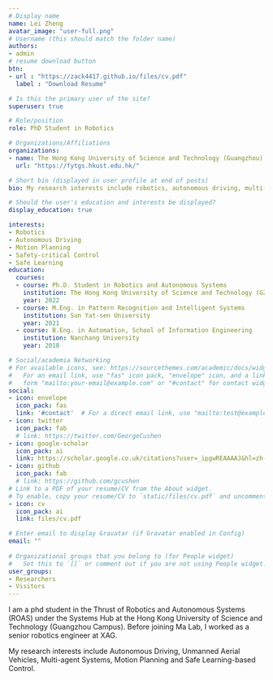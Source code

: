 ```yaml
---
# Display name
name: Lei Zheng
avatar_image: "user-full.png"
# Username (this should match the folder name)
authors:
- admin
# resume download button
btn:
- url : "https://zack4417.github.io/files/cv.pdf"
  label : "Download Resume"

# Is this the primary user of the site?
superuser: true

# Role/position
role: PhD Student in Robotics

# Organizations/Affiliations
organizations:
- name: The Hong Kong University of Science and Technology (Guangzhou)
  url: "https://fytgs.hkust.edu.hk/"

# Short bio (displayed in user profile at end of posts)
bio: My research interests include robotics, autonomous driving, multi-agent systems, motion planning and safe learning-based control.

# Should the user's education and interests be displayed?
display_education: true 

interests:
- Robotics
- Autonomous Driving
- Motion Planning
- Safety-critical Control
- Safe Learning
education:
  courses:
  - course: Ph.D. Student in Robotics and Autonomous Systems 
    institution: The Hong Kong University of Science and Technology (GZ Campus)
    year: 2022 
  - course: M.Eng. in Pattern Recognition and Intelligent Systems
    institution: Sun Yat-sen University
    year: 2021
  - course: B.Eng. in Automation, School of Information Engineering
    institution: Nanchang University
    year: 2018

# Social/academia Networking
# For available icons, see: https://sourcethemes.com/academic/docs/widgets/#icons
#   For an email link, use "fas" icon pack, "envelope" icon, and a link in the
#   form "mailto:your-email@example.com" or "#contact" for contact widget.
social:
- icon: envelope
  icon_pack: fas
  link: '#contact'  # For a direct email link, use "mailto:test@example.org".
- icon: twitter
  icon_pack: fab
  # link: https://twitter.com/GeorgeCushen
- icon: google-scholar
  icon_pack: ai
  link: https://scholar.google.co.uk/citations?user=_ipgwREAAAAJ&hl=zh-TW&oi=sra
- icon: github
  icon_pack: fab
  # link: https://github.com/gcushen
# Link to a PDF of your resume/CV from the About widget.
# To enable, copy your resume/CV to `static/files/cv.pdf` and uncomment the lines below.  
- icon: cv
  icon_pack: ai
  link: files/cv.pdf

# Enter email to display Gravatar (if Gravatar enabled in Config)
email: ""
  
# Organizational groups that you belong to (for People widget)
#   Set this to `[]` or comment out if you are not using People widget.  
user_groups:
- Researchers
- Visitors
---
```


I am a phd student in the Thrust of Robotics and Autonomous Systems (ROAS) under the Systems Hub at the Hong Kong University of Science and Technology (Guangzhou Campus). Before joining Ma Lab, I worked as a senior robotics engineer at XAG. 
  
My research interests include Autonomous Driving, Unmanned Aerial Vehicles, Multi-agent Systems, Motion Planning and Safe Learning-based Control.
 

 <!-- A summary of my research contributions to date can be found at here. I am a younger committee member of the Connected & Autonomous Vehicles (CAV) Impacts Committee and Artificial Intelligence Committee of ASCE Transportation & Development Institute (T&DI). I am also a committee member of the Subcommittee on Connected and Automated Traffic Flow (CAT-Flow), TRB Committee on Traffic Flow Theory and Characteristics (ACP50).. -->

<!-- ![reviews](../../img/certifacates.jpg) -->

<!-- It is a long established fact that a reader will be distracted by the readable content of a page when looking at its layout. The point of using Lorem Ipsum. The point of using Lorem Ipsum. distracted by the readable content of a page. -->
